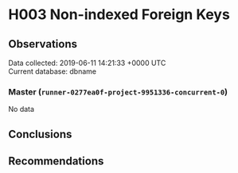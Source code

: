 # H003 Non-indexed Foreign Keys #

## Observations ##
Data collected: 2019-06-11 14:21:33 +0000 UTC  
Current database: dbname  

### Master (`runner-0277ea0f-project-9951336-concurrent-0`) ###


No data


## Conclusions ##


## Recommendations ##

